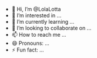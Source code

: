 - 👋 Hi, I’m @LolaLotta
- 👀 I’m interested in ...
- 🌱 I’m currently learning ...
- 💞️ I’m looking to collaborate on ...
- 📫 How to reach me ...
- 😄 Pronouns: ...
- ⚡ Fun fact: ...

<!---
LolaLotta/LolaLotta is a ✨ special ✨ repository because its `README.md` (this file) appears on your GitHub profile.
You can click the Preview link to take a look at your changes.
--->
